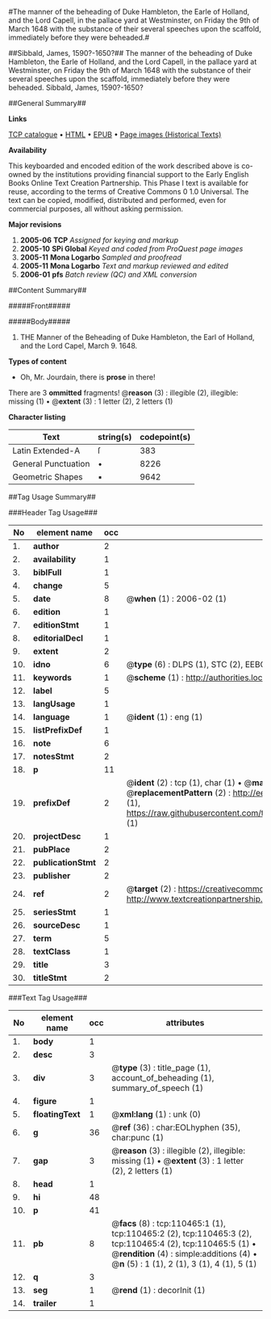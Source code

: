 #The manner of the beheading of Duke Hambleton, the Earle of Holland, and the Lord Capell, in the pallace yard at Westminster, on Friday the 9th of March 1648 with the substance of their several speeches upon the scaffold, immediately before they were beheaded.#

##Sibbald, James, 1590?-1650?##
The manner of the beheading of Duke Hambleton, the Earle of Holland, and the Lord Capell, in the pallace yard at Westminster, on Friday the 9th of March 1648 with the substance of their several speeches upon the scaffold, immediately before they were beheaded.
Sibbald, James, 1590?-1650?

##General Summary##

**Links**

[TCP catalogue](http://www.ota.ox.ac.uk/tcp/)  • 
[HTML](http://tei.it.ox.ac.uk/tcp/Texts-HTML/free/A60/A60178.html)  • 
[EPUB](http://tei.it.ox.ac.uk/tcp/Texts-EPUB/free/A60/A60178.epub) • 
[Page images (Historical Texts)](https://data.historicaltexts.jisc.ac.uk/view?pubId=eebo-31355437e&pageId=eebo-31355437e-110465-1)

**Availability**

This keyboarded and encoded edition of the
	       work described above is co-owned by the institutions
	       providing financial support to the Early English Books
	       Online Text Creation Partnership. This Phase I text is
	       available for reuse, according to the terms of Creative
	       Commons 0 1.0 Universal. The text can be copied,
	       modified, distributed and performed, even for
	       commercial purposes, all without asking permission.

**Major revisions**

1. __2005-06__ __TCP__ *Assigned for keying and markup*
1. __2005-10__ __SPi Global__ *Keyed and coded from ProQuest page images*
1. __2005-11__ __Mona Logarbo__ *Sampled and proofread*
1. __2005-11__ __Mona Logarbo__ *Text and markup reviewed and edited*
1. __2006-01__ __pfs__ *Batch review (QC) and XML conversion*

##Content Summary##

#####Front#####

#####Body#####

1. THE Manner of the Beheading of Duke Hambleton, the Earl of Holland, and the Lord Capel, March 9. 1648.

**Types of content**

  * Oh, Mr. Jourdain, there is **prose** in there!

There are 3 **ommitted** fragments! 
 @__reason__ (3) : illegible (2), illegible: missing (1)  •  @__extent__ (3) : 1 letter (2), 2 letters (1)

**Character listing**


|Text|string(s)|codepoint(s)|
|---|---|---|
|Latin Extended-A|ſ|383|
|General Punctuation|•|8226|
|Geometric Shapes|▪|9642|

##Tag Usage Summary##

###Header Tag Usage###

|No|element name|occ|attributes|
|---|---|---|---|
|1.|__author__|2||
|2.|__availability__|1||
|3.|__biblFull__|1||
|4.|__change__|5||
|5.|__date__|8| @__when__ (1) : 2006-02 (1)|
|6.|__edition__|1||
|7.|__editionStmt__|1||
|8.|__editorialDecl__|1||
|9.|__extent__|2||
|10.|__idno__|6| @__type__ (6) : DLPS (1), STC (2), EEBO-CITATION (1), OCLC (1), VID (1)|
|11.|__keywords__|1| @__scheme__ (1) : http://authorities.loc.gov/ (1)|
|12.|__label__|5||
|13.|__langUsage__|1||
|14.|__language__|1| @__ident__ (1) : eng (1)|
|15.|__listPrefixDef__|1||
|16.|__note__|6||
|17.|__notesStmt__|2||
|18.|__p__|11||
|19.|__prefixDef__|2| @__ident__ (2) : tcp (1), char (1)  •  @__matchPattern__ (2) : ([0-9\-]+):([0-9IVX]+) (1), (.+) (1)  •  @__replacementPattern__ (2) : http://eebo.chadwyck.com/downloadtiff?vid=$1&page=$2 (1), https://raw.githubusercontent.com/textcreationpartnership/Texts/master/tcpchars.xml#$1 (1)|
|20.|__projectDesc__|1||
|21.|__pubPlace__|2||
|22.|__publicationStmt__|2||
|23.|__publisher__|2||
|24.|__ref__|2| @__target__ (2) : https://creativecommons.org/publicdomain/zero/1.0/ (1), http://www.textcreationpartnership.org/docs/. (1)|
|25.|__seriesStmt__|1||
|26.|__sourceDesc__|1||
|27.|__term__|5||
|28.|__textClass__|1||
|29.|__title__|3||
|30.|__titleStmt__|2||


###Text Tag Usage###

|No|element name|occ|attributes|
|---|---|---|---|
|1.|__body__|1||
|2.|__desc__|3||
|3.|__div__|3| @__type__ (3) : title_page (1), account_of_beheading (1), summary_of_speech (1)|
|4.|__figure__|1||
|5.|__floatingText__|1| @__xml:lang__ (1) : unk (0)|
|6.|__g__|36| @__ref__ (36) : char:EOLhyphen (35), char:punc (1)|
|7.|__gap__|3| @__reason__ (3) : illegible (2), illegible: missing (1)  •  @__extent__ (3) : 1 letter (2), 2 letters (1)|
|8.|__head__|1||
|9.|__hi__|48||
|10.|__p__|41||
|11.|__pb__|8| @__facs__ (8) : tcp:110465:1 (1), tcp:110465:2 (2), tcp:110465:3 (2), tcp:110465:4 (2), tcp:110465:5 (1)  •  @__rendition__ (4) : simple:additions (4)  •  @__n__ (5) : 1 (1), 2 (1), 3 (1), 4 (1), 5 (1)|
|12.|__q__|3||
|13.|__seg__|1| @__rend__ (1) : decorInit (1)|
|14.|__trailer__|1||
